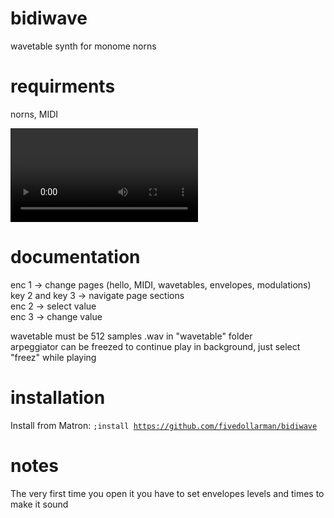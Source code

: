 # bidiwave
wavetable synth for monome norns

# requirments
norns, MIDI

<video>https://www.youtube.com/embed/ab8NMI8u-go</video>

# documentation
enc 1 -> change pages (hello, MIDI, wavetables, envelopes, modulations)<br>
key 2 and key 3 -> navigate page sections <br>
enc 2 -> select value <br>
enc 3 -> change value <br>

wavetable must be 512 samples .wav in "wavetable" folder<br>
arpeggiator can be freezed to continue play in background, just select "freez" while playing

# installation
Install from Matron: <code>;install https://github.com/fivedollarman/bidiwave</code>

# notes
The very first time you open it you have to set envelopes levels and times to make it sound

